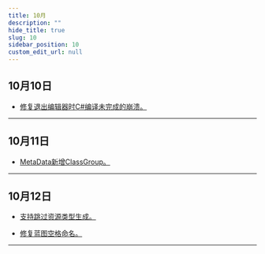 ```yaml
---
title: 10月
description: ""
hide_title: true
slug: 10
sidebar_position: 10
custom_edit_url: null
---
```


## 10月10日

- [修复退出编辑器时C#编译未完成的崩溃。](https://github.com/crazytuzi/UnrealCSharp/commit/b471ef88bb064992f591628d870d345948fcc6ab)

---

## 10月11日

- [MetaData新增ClassGroup。](https://github.com/crazytuzi/UnrealCSharp/commit/7d7feaccee7d3fa2929923cb0740070433ee396c)

---

## 10月12日

- [支持跳过资源类型生成。](https://github.com/crazytuzi/UnrealCSharp/commit/8d06993d684aa88ad95471a776b5599dbd56d657)

- [修复蓝图空格命名。](https://github.com/crazytuzi/UnrealCSharp/commit/5fd69053677345bc8fb7b08da94c7e2937374550)

---

